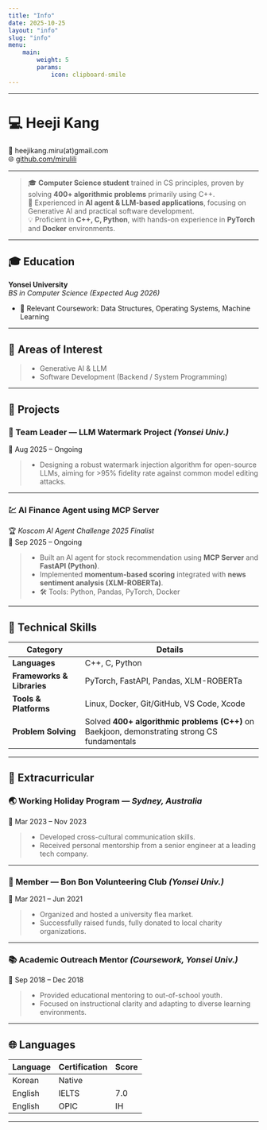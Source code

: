 ```yaml
---
title: "Info"
date: 2025-10-25
layout: "info"
slug: "info"
menu:
    main:
        weight: 5
        params: 
            icon: clipboard-smile
---
```




-----

# 💻 **Heeji Kang**
📧 heejikang.miru(at)gmail.com  
🌐 [github.com/mirulili](https://github.com/mirulili)

---

> 🎓 **Computer Science student** trained in CS principles, proven by solving **400+ algorithmic problems** primarily using C++.  
> 🤖 Experienced in **AI agent & LLM-based applications**, focusing on Generative AI and practical software development.  
> 💡 Proficient in **C++, C, Python**, with hands-on experience in **PyTorch** and **Docker** environments.

---

## 🎓 Education

**Yonsei University**  
_BS in Computer Science (Expected Aug 2026)_  

- 📘 Relevant Coursework: Data Structures, Operating Systems, Machine Learning

---

## 🎯 Areas of Interest

> - Generative AI & LLM  
> - Software Development (Backend / System Programming)

---

## 🚀 Projects

### 🧬 Team Leader — LLM Watermark Project *(Yonsei Univ.)*
📅 Aug 2025 – Ongoing  

> - Designing a robust watermark injection algorithm for open-source LLMs, aiming for >95% fidelity rate against common model editing attacks.

---

### 💹 AI Finance Agent using MCP Server  
🏆 *Koscom AI Agent Challenge 2025 Finalist*  
📅 Sep 2025 – Ongoing  

> - Built an AI agent for stock recommendation using **MCP Server** and **FastAPI (Python)**.  
> - Implemented **momentum-based scoring** integrated with **news sentiment analysis (XLM-ROBERTa)**.  
> - 🛠 Tools: Python, Pandas, PyTorch, Docker  

---

## 🧠 Technical Skills

| Category | Details |
|-----------|----------|
| **Languages** | C++, C, Python |
| **Frameworks & Libraries** | PyTorch, FastAPI, Pandas, XLM-ROBERTa |
| **Tools & Platforms** | Linux, Docker, Git/GitHub, VS Code, Xcode |
| **Problem Solving** | Solved **400+ algorithmic problems (C++)** on Baekjoon, demonstrating strong CS fundamentals |

---

## 💼 Extracurricular

### 🌏 Working Holiday Program — *Sydney, Australia*  
📅 Mar 2023 – Nov 2023  

> - Developed cross-cultural communication skills.  
> - Received personal mentorship from a senior engineer at a leading tech company.  

---

### 💖 Member — Bon Bon Volunteering Club *(Yonsei Univ.)*  
📅 Mar 2021 – Jun 2021  

> - Organized and hosted a university flea market.  
> - Successfully raised funds, fully donated to local charity organizations.  

---

### 📚 Academic Outreach Mentor *(Coursework, Yonsei Univ.)*  
📅 Sep 2018 – Dec 2018  

> - Provided educational mentoring to out-of-school youth.  
> - Focused on instructional clarity and adapting to diverse learning environments.  

---

## 🌐 Languages

| Language | Certification | Score |
|-----------|----------------|--------|
| Korean | Native |  |
| English | IELTS | 7.0 |
| English | OPIC | IH |

---
